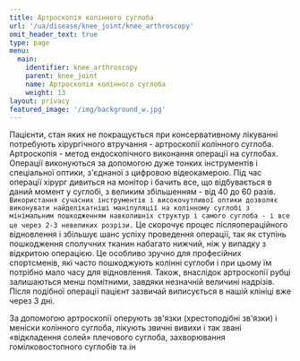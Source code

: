 ```yaml
---
title: Артроскопія колінного суглоба
url: '/ua/disease/knee_joint/knee_arthroscopy'
omit_header_text: true
type: page
menu:
  main:
    identifier: knee_arthroscopy
    parent: knee_joint
    name: Артроскопія колінного суглоба
    weight: 13
layout: privacy
featured_image: '/img/background_w.jpg'
---
```


Пацієнти, стан яких не покращується при консервативному лікуванні потребують хірургічного втручання - артроскопії
колінного суглоба. Артроскопія - метод ендоскопічного виконання операції на суглобах. Операції виконуються за допомогою
дуже тонких інструментів і спеціальної оптики, з'єднаної з цифровою відеокамерою. Під час операції хірург дивиться на
монітор і бачить все, що відбувається в даний момент у суглобі, з великим збільшенням - від 40 до 60 разів. `Використання
сучасних інструментів і високочутливої оптики дозволяє виконувати найделікатніші маніпуляції на колінному суглобі з
мінімальним пошкодженням навколишніх структур і самого суглоба - і все це через 2-3 невеликих розрізи.` Це скорочує
процес післяопераційного відновлення і збільшує шанс успіху проведення операції, так як ступінь пошкодження сполучних
тканин набагато нижчий, ніж у випадку з відкритою операцією. Це особливо зручно для професійних спортсменів, які часто
пошкоджують колінні суглоби і при цьому їм потрібно мало часу для відновлення. Також, внаслідок артроскопії рубці
залишаються менш помітними, завдяки незначній величині надрізів. Після подібної операції пацієнт зазвичай виписується в
нашій клініці вже через 3 дні.

За допомогою артроскопії оперують зв'язки (хрестоподібні зв'язки) і меніски колінного суглоба, лікують звичні вивихи і
так звані «відкладення солей» плечового суглоба, захворювання гомілковостопного суглобів та ін
